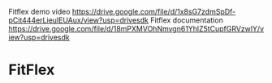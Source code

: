 Fitflex demo video https://drive.google.com/file/d/1x8sG7zdmSpDf-pCit444erLieulEUAux/view?usp=drivesdk
Fitflex documentation https://drive.google.com/file/d/18mPXMVOhNmvgn61YhlZ5tCupfGRVzwlY/view?usp=drivesdk
# FitFlex
